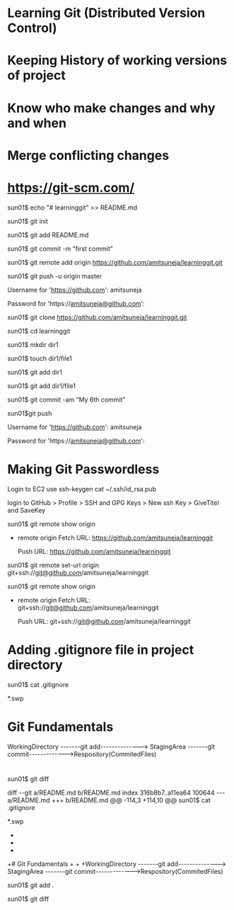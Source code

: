 # Learning Git (Distributed Version Control)
# Keeping History of working versions of project
# Know who make changes and why and when 
# Merge conflicting changes
# https://git-scm.com/



sun01$ echo "# learninggit" >> README.md


sun01$ git init



sun01$ git add README.md




sun01$ git commit -m "first commit"



sun01$ git remote add origin https://github.com/amitsuneja/learninggit.git



sun01$ git push -u origin master

Username for 'https://github.com': amitsuneja

Password for 'https://amitsuneja@github.com':






sun01$ git clone https://github.com/amitsuneja/learninggit.git

sun01$ cd learninggit

sun01$ mkdir dir1

sun01$ touch dir1/file1


sun01$ git add dir1

sun01$ git add dir1/file1



sun01$ git commit -am "My 6th commit"



sun01$git push

Username for 'https://github.com': amitsuneja

Password for 'https://amitsuneja@github.com':



















# Making Git Passwordless

Login to EC2
use ssh-keygen
cat ~/.ssh/id_rsa.pub

login to GitHub > Profile > SSH and GPG Keys > New ssh Key > GiveTitel and SaveKey 

sun01$ git remote show origin
* remote origin
  Fetch URL: https://github.com/amitsuneja/learninggit

  Push  URL: https://github.com/amitsuneja/learninggit



sun01$ git remote set-url origin git+ssh://git@github.com/amitsuneja/learninggit


sun01$ git remote show origin
* remote origin
  Fetch URL: git+ssh://git@github.com/amitsuneja/learninggit


  Push  URL: git+ssh://git@github.com/amitsuneja/learninggit




# Adding .gitignore file in  project directory
sun01$ cat .gitignore

*.swp




# Git Fundamentals


WorkingDirectory -------git add--------------> StagingArea -------git commit------------->Respository(CommitedFiles)
#




sun01$ git diff


diff --git a/README.md b/README.md
index 316b8b7..a11ea64 100644
--- a/README.md
+++ b/README.md
@@ -114,3 +114,10 @@ sun01$ cat .gitignore

 *.swp

+
+
+
+# Git Fundamentals
+
+
+WorkingDirectory -------git add--------------> StagingArea -------git commit------------->Respository(CommitedFiles)




sun01$ git add .


sun01$ git diff

